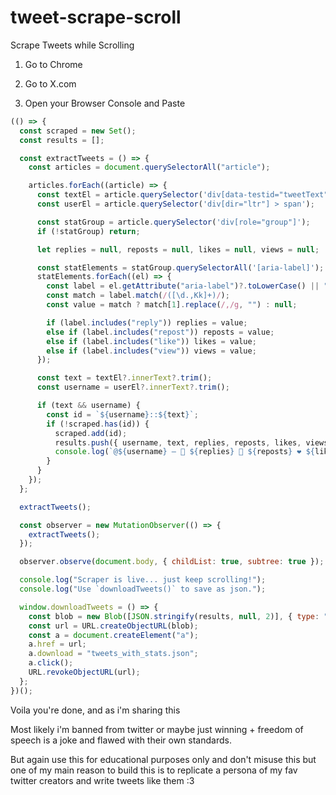 # tweet-scrape-scroll
Scrape Tweets while Scrolling




1. Go to Chrome 


2. Go to X.com


3. Open your Browser Console and Paste

```js
(() => {
  const scraped = new Set();
  const results = [];

  const extractTweets = () => {
    const articles = document.querySelectorAll("article");

    articles.forEach((article) => {
      const textEl = article.querySelector('div[data-testid="tweetText"]');
      const userEl = article.querySelector('div[dir="ltr"] > span');

      const statGroup = article.querySelector('div[role="group"]');
      if (!statGroup) return;

      let replies = null, reposts = null, likes = null, views = null;

      const statElements = statGroup.querySelectorAll('[aria-label]');
      statElements.forEach((el) => {
        const label = el.getAttribute("aria-label")?.toLowerCase() || "";
        const match = label.match(/([\d.,Kk]+)/);
        const value = match ? match[1].replace(/,/g, "") : null;

        if (label.includes("reply")) replies = value;
        else if (label.includes("repost")) reposts = value;
        else if (label.includes("like")) likes = value;
        else if (label.includes("view")) views = value;
      });

      const text = textEl?.innerText?.trim();
      const username = userEl?.innerText?.trim();

      if (text && username) {
        const id = `${username}::${text}`;
        if (!scraped.has(id)) {
          scraped.add(id);
          results.push({ username, text, replies, reposts, likes, views });
          console.log(`@${username} — 💬 ${replies} 🔁 ${reposts} ❤️ ${likes} 👁️ ${views}\n> ${text}`);
        }
      }
    });
  };

  extractTweets();

  const observer = new MutationObserver(() => {
    extractTweets();
  });

  observer.observe(document.body, { childList: true, subtree: true });

  console.log("Scraper is live... just keep scrolling!");
  console.log("Use `downloadTweets()` to save as json.");

  window.downloadTweets = () => {
    const blob = new Blob([JSON.stringify(results, null, 2)], { type: "application/json" });
    const url = URL.createObjectURL(blob);
    const a = document.createElement("a");
    a.href = url;
    a.download = "tweets_with_stats.json";
    a.click();
    URL.revokeObjectURL(url);
  };
})();
```

Voila you're done, and as i'm sharing this

Most likely i'm banned from twitter or maybe just winning + freedom of speech is a joke and flawed with their own standards.

But again use this for educational purposes only and don't misuse this but one of my main reason to build this is to replicate a persona of my fav twitter creators and write tweets like them :3